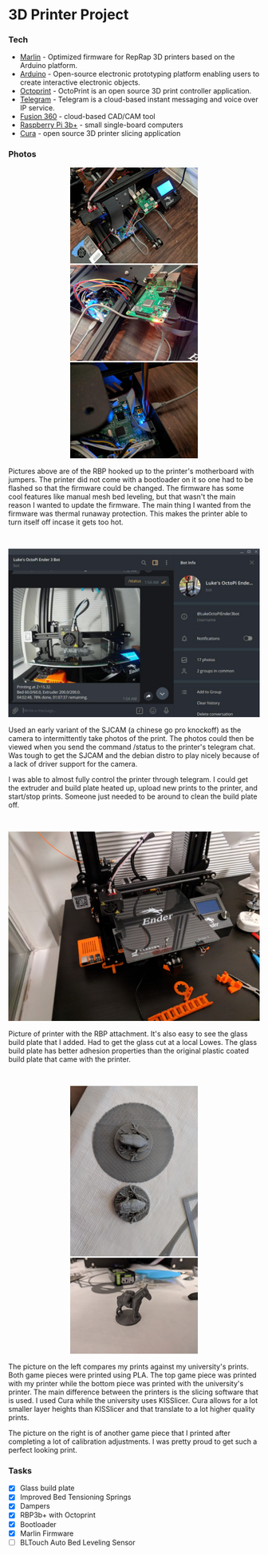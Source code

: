 # 3D Printer Project

### Tech

* [Marlin](http://marlinfw.org/) - Optimized firmware for RepRap 3D printers based on the Arduino platform.
* [Arduino](https://www.arduino.cc/) - Open-source electronic prototyping platform enabling users to create interactive electronic objects.
* [Octoprint](https://octoprint.org/) - OctoPrint is an open source 3D print controller application.
* [Telegram](https://telegram.org/) - Telegram is a cloud-based instant messaging and voice over IP service.
* [Fusion 360](https://www.autodesk.com/products/fusion-360/overview#banner) - cloud-based CAD/CAM tool
* [Raspberry Pi 3b+](https://www.raspberrypi.org/products/raspberry-pi-3-model-b-plus/) - small single-board computers
* [Cura](https://ultimaker.com/software/ultimaker-cura) - open source 3D printer slicing application

### Photos
<p align="center">
  <img src="https://github.com/LewkyB/3D_Printer/blob/master/3d%20printer%20pictures/flashbootloader3.jpg" width="256">
  <img src="https://github.com/LewkyB/3D_Printer/blob/master/3d%20printer%20pictures/flashbootloader2.jpg" width="256">
  <img src="https://github.com/LewkyB/3D_Printer/blob/master/3d%20printer%20pictures/flash%20bootloader.jpg" width="256">
</p>

Pictures above are of the RBP hooked up to the printer's motherboard with jumpers. The printer did not come with a bootloader on it so one had to be flashed so that the firmware could be changed. The firmware has some cool features like manual mesh bed leveling, but that wasn't the main reason I wanted to update the firmware. The main thing I wanted from the firmware was thermal runaway protection. This makes the printer able to turn itself off incase it gets too hot.

<br>

<p align="center">
  <img src="https://github.com/LewkyB/3D_Printer/blob/master/3d%20printer%20pictures/telegramexample.jpg" width="512">
</p>

Used an early variant of the SJCAM (a chinese go pro knockoff) as the camera to intermittently take photos of the print. The photos could then be viewed when you send the command /status to the printer's telegram chat. Was tough to get the SJCAM and the debian distro to play nicely because of a lack of driver support for the camera.

I was able to almost fully control the printer through telegram. I could get the extruder and build plate heated up, upload new prints to the printer, and start/stop prints. Someone just needed to be around to clean the build plate off. 

<br>

<p align="center">
  <img src="https://github.com/LewkyB/3D_Printer/blob/master/3d%20printer%20pictures/rbpaddition.jpg" width="512">
</p>

Picture of printer with the RBP attachment. It's also easy to see the glass build plate that I added. Had to get the glass cut at a local Lowes. The glass build plate has better adhesion properties than the original plastic coated build plate that came with the printer. 

<br>

<p align="center">
  <img src="https://github.com/LewkyB/3D_Printer/blob/master/3d%20printer%20pictures/UTA_vs_Personal.jpg" width="256">
  <img src="https://github.com/LewkyB/3D_Printer/blob/master/3d%20printer%20pictures/post%20calibration.jpg" width="256">
</p>

The picture on the left compares my prints against my university's prints. Both game pieces were printed using PLA. The top game piece was printed with my printer while the bottom piece was printed with the university's printer. The main difference between the printers is the slicing software that is used. I used Cura while the university uses KISSlicer. Cura allows for a lot smaller layer heights than KISSlicer and that translate to a lot higher quality prints. 

The picture on the right is of another game piece that I printed after completing a lot of calibration adjustments. I was pretty proud to get such a perfect looking print. 


### Tasks
- [x] Glass build plate
- [x] Improved Bed Tensioning Springs
- [x] Dampers
- [x] RBP3b+ with Octoprint
- [x] Bootloader
- [x] Marlin Firmware
- [ ] BLTouch Auto Bed Leveling Sensor

